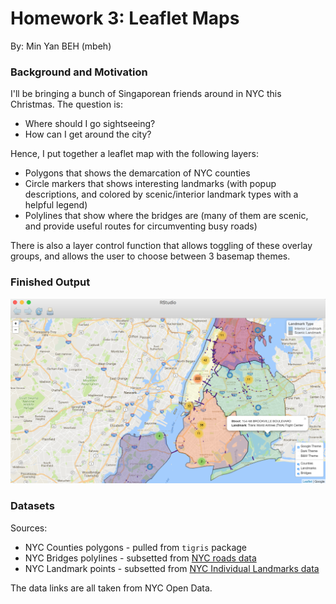 # Homework 3: Leaflet Maps

By: Min Yan BEH (mbeh)

###  Background and Motivation

I'll be bringing a bunch of Singaporean friends around in NYC this Christmas. The question is: 

* Where should I go sightseeing? 
* How can I get around the city?

Hence, I put together a leaflet map with the following layers:

* Polygons that shows the demarcation of NYC counties
* Circle markers that shows interesting landmarks (with popup descriptions, and colored by scenic/interior landmark types with a helpful legend)
* Polylines that show where the bridges are (many of them are scenic, and provide useful routes for circumventing busy roads)

There is also a layer control function that allows toggling of these overlay groups, and allows the user to choose between 3 basemap themes.

###  Finished Output

![Screeenshot](leaflet-screenshot.png)

###  Datasets

Sources:

* NYC Counties polygons - pulled from `tigris` package
* NYC Bridges polylines - subsetted from [NYC roads data](https://data.cityofnewyork.us/City-Government/NYC-Street-Centerline-CSCL-/exjm-f27b)
* NYC Landmark points - subsetted from [NYC Individual Landmarks data](https://data.cityofnewyork.us/Housing-Development/Individual-Landmarks/ch5p-r223)

The data links are all taken from NYC Open Data.